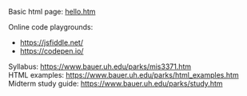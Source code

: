 Basic html page: [hello.htm](hello.htm)  
  
Online code playgrounds:
* <https://jsfiddle.net/>
* <https://codepen.io/>


Syllabus: <https://www.bauer.uh.edu/parks/mis3371.htm>  
HTML examples: <https://www.bauer.uh.edu/parks/html_examples.htm>  
Midterm study guide: <https://www.bauer.uh.edu/parks/study.htm>  
